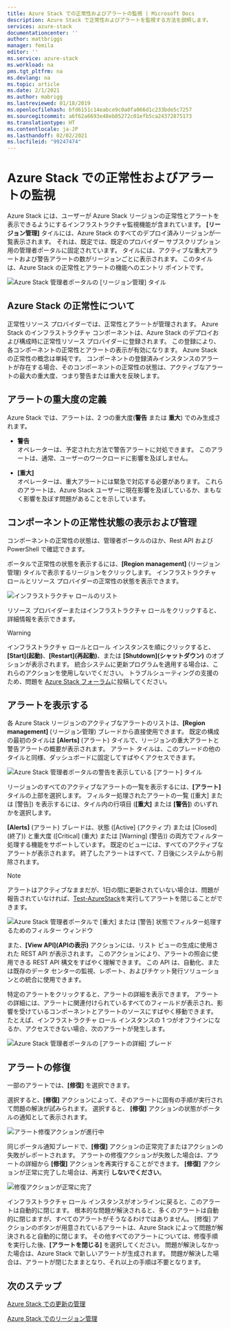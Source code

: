 ```yaml
---
title: Azure Stack での正常性およびアラートの監視 | Microsoft Docs
description: Azure Stack で正常性およびアラートを監視する方法を説明します。
services: azure-stack
documentationcenter: ''
author: mattbriggs
manager: femila
editor: ''
ms.service: azure-stack
ms.workload: na
pms.tgt_pltfrm: na
ms.devlang: na
ms.topic: article
ms.date: 2/1/2021
ms.author: mabrigg
ms.lastreviewed: 01/18/2019
ms.openlocfilehash: bfd6151c14eabce9c0a0fa066d1c233bde5c7257
ms.sourcegitcommit: a6f62a6693e48eb05272c01efb5ca24372875173
ms.translationtype: HT
ms.contentlocale: ja-JP
ms.lasthandoff: 02/02/2021
ms.locfileid: "99247474"
---
```

# <a name="monitor-health-and-alerts-in-azure-stack"></a>Azure Stack での正常性およびアラートの監視

Azure Stack には、ユーザーが Azure Stack リージョンの正常性とアラートを表示できるようにするインフラストラクチャ監視機能が含まれています。 **[リージョン管理]** タイルには、Azure Stack のすべてのデプロイ済みリージョンが一覧表示されます。 それは、既定では、既定のプロバイダー サブスクリプション用の管理者ポータルに固定されています。 タイルには、アクティブな重大アラートおよび警告アラートの数がリージョンごとに表示されます。 このタイルは、Azure Stack の正常性とアラートの機能へのエントリ ポイントです。

![Azure Stack 管理者ポータルの [リージョン管理] タイル](media/azure-stack-monitor-health/image1.png)

## <a name="understand-health-in-azure-stack"></a>Azure Stack の正常性について

正常性リソース プロバイダーでは、正常性とアラートが管理されます。 Azure Stack のインフラストラクチャ コンポーネントは、Azure Stack のデプロイおよび構成時に正常性リソース プロバイダーに登録されます。 この登録により、各コンポーネントの正常性とアラートの表示が有効になります。 Azure Stack の正常性の概念は単純です。 コンポーネントの登録済みインスタンスのアラートが存在する場合、そのコンポーネントの正常性の状態は、アクティブなアラートの最大の重大度、つまり警告または重大を反映します。

## <a name="alert-severity-definition"></a>アラートの重大度の定義

Azure Stack では、アラートは、2 つの重大度(**警告** または **重大**) でのみ生成されます。

- **警告**  
  オペレーターは、予定された方法で警告アラートに対処できます。 このアラートは、通常、ユーザーのワークロードに影響を及ぼしません。

- **[重大]**  
  オペレーターは、重大アラートには緊急で対応する必要があります。 これらのアラートは、Azure Stack ユーザーに現在影響を及ぼしているか、まもなく影響を及ぼす問題があることを示しています。


## <a name="view-and-manage-component-health-state"></a>コンポーネントの正常性状態の表示および管理

コンポーネントの正常性の状態は、管理者ポータルのほか、Rest API および PowerShell で確認できます。

ポータルで正常性の状態を表示するには、**[Region management]** \(リージョン管理) タイルで表示するリージョンをクリックします。 インフラストラクチャ ロールとリソース プロバイダーの正常性の状態を表示できます。

![インフラストラクチャ ロールのリスト](media/azure-stack-monitor-health/image2.png)

リソース プロバイダーまたはインフラストラクチャ ロールをクリックすると、詳細情報を表示できます。

> [!WARNING]  
> インフラストラクチャ ロールとロール インスタンスを順にクリックすると、**[Start]\(起動\)**、**[Restart]\(再起動\)**、または **[Shutdown]\(シャットダウン\)** のオプションが表示されます。 統合システムに更新プログラムを適用する場合は、これらのアクションを使用しないでください。 <!-- TZLASDKFIXAlso, do **not** use these options in an Azure Stack Development Kit (ASDK) environment. These options are only designed for an integrated systems environment, where there's more than one role instance per infrastructure role. Restarting a role instance (especially AzS-Xrp01) in the ASDK causes system instability.--> トラブルシューティングの支援のため、問題を [Azure Stack フォーラム](https://aka.ms/azurestackforum)に投稿してください。
>

## <a name="view-alerts"></a>アラートを表示する

各 Azure Stack リージョンのアクティブなアラートのリストは、**[Region management]** \(リージョン管理) ブレードから直接使用できます。 既定の構成の最初のタイルは **[Alerts]** \(アラート) タイルで、リージョンの重大アラートと警告アラートの概要が表示されます。 アラート タイルは、このブレードの他のタイルと同様、ダッシュボードに固定してすばやくアクセスできます。

![Azure Stack 管理者ポータルの警告を表示している [アラート] タイル](media/azure-stack-monitor-health/image3.png)

 リージョンのすべてのアクティブなアラートの一覧を表示するには、**[アラート]** タイルの上部を選択します。 フィルター処理されたアラートの一覧 ([重大] または [警告]) を表示するには、タイル内の行項目 (**[重大]** または **[警告]**) のいずれかを選択します。

**[Alerts]** \(アラート) ブレードは、状態 ([Active] \(アクティブ) または [Closed] \(終了)) と重大度 ([Critical] \(重大) または [Warning] \(警告)) の両方でフィルター処理する機能をサポートしています。 既定のビューには、すべてのアクティブなアラートが表示されます。 終了したアラートはすべて、7 日後にシステムから削除されます。

>[!Note]
>アラートはアクティブなままだが、1日の間に更新されていない場合は、問題が報告されていなければ、[Test-AzureStack](../../operator/azure-stack-diagnostic-test.md)を実行してアラートを閉じることができます。

![Azure Stack 管理者ポータルで [重大] または [警告] 状態でフィルター処理するためのフィルター ウィンドウ](media/azure-stack-monitor-health/alert-view.png)

また、**[View API]\(APIの表示\)** アクションには、リスト ビューの生成に使用された REST API が表示されます。 このアクションにより、アラートの照会に使用できる REST API 構文をすばやく理解できます。 この API は、自動化、または既存のデータ センターの監視、レポート、およびチケット発行ソリューションとの統合に使用できます。

特定のアラートをクリックすると、アラートの詳細を表示できます。 アラートの詳細には、アラートに関連付けられているすべてのフィールドが表示され、影響を受けているコンポーネントとアラートのソースにすばやく移動できます。 たとえば、インフラストラクチャ ロール インスタンスの 1 つがオフラインになるか、アクセスできない場合、次のアラートが発生します。 

![Azure Stack 管理者ポータルの [アラートの詳細] ブレード](media/azure-stack-monitor-health/alert-detail.png)

## <a name="repair-alerts"></a>アラートの修復

一部のアラートでは、**[修復]** を選択できます。

選択すると、**[修復]** アクションによって、そのアラートに固有の手順が実行されて問題の解決が試みられます。 選択すると、 **[修復]** アクションの状態がポータルの通知として表示されます。

![アラート修復アクションが進行中](media/azure-stack-monitor-health/repair-in-progress.png)

同じポータル通知ブレードで、**[修復]** アクションの正常完了またはアクションの失敗がレポートされます。  アラートの修復アクションが失敗した場合は、アラートの詳細から **[修復]** アクションを再実行することができます。 **[修復]** アクションが正常に完了した場合は、再実行 **しないでください**。

![修復アクションが正常に完了](media/azure-stack-monitor-health/repair-completed.png)

インフラストラクチャ ロール インスタンスがオンラインに戻ると、このアラートは自動的に閉じます。 根本的な問題が解決されると、多くのアラートは自動的に閉じますが、すべてのアラートがそうなるわけではありません。 [修復] アクションのボタンが用意されているアラートは、Azure Stack によって問題が解決されると自動的に閉じます。 その他すべてのアラートについては、修復手順を実行した後、**[アラートを閉じる]** を選択してください。 問題が解決しなかった場合は、Azure Stack で新しいアラートが生成されます。 問題が解決した場合は、アラートが閉じたままとなり、それ以上の手順は不要となります。

## <a name="next-steps"></a>次のステップ

[Azure Stack での更新の管理](../../operator/azure-stack-updates.md)

[Azure Stack でのリージョン管理](../../operator/azure-stack-region-management.md)
